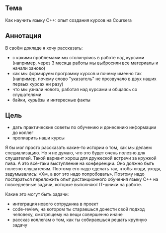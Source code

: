 ## Тема

Как научить языку C++: опыт создания курсов на Coursera

## Аннотация

В своём докладе я хочу рассказать:
* с какими проблемами мы столкнулись в работе над курсами (например, через 3 месяца работы мы выбросили все материалы и начали заново)
* как мы формируем программу курсов и почему именно так (например, почему слово "указатель" не прозвучало в двух наших первых курсах ни разу)
* что мы узнали нового, работая над курсами и общаясь со слушателями
* байки, курьёзы и интересные факты

## Цель

* дать практические советы по обучению и донесению информации до коллег
* пропиарить наши курсы

Я бы мог просто рассказать какие-то истории о том, как мы делаем специализацию. Но я не думаю, что это будет очень полезно для слушателей. Такой вариант хорош для дружеской встречи за кружкой пива. А это всё-таки выступление на конференции. Оно должно быть полезно слушателям. Поэтому его надо сделать так, чтобы люди, уходя, задумывались: «Хм, а вот это надо попробовать». Поэтому надо постараться переложить опыт дистанционного обучения языку С++ на повседневные задачи, которые выполняют IT-шники на работе.

Какие это могут быть задачи:
* интеграция нового сотрудника в проект
* code-review, на котором ты стараешься донести свой подход человеку, смотрящему на вещи совершенно иначе
* рассказ коллегам о том, как ты собираешься решать крупную задачу